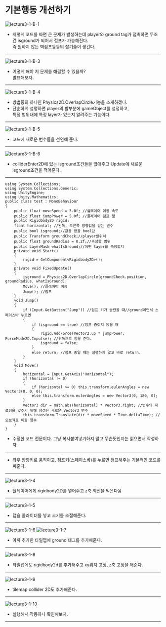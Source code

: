 기본행동 개선하기  
=======================
![lecture3-1-B-1](https://github.com/isp829/HU/blob/master/images/lecture3/3-1-B/3-1-B-1.PNG)
* 저렇게 코드를 짜면 큰 문제가 발생하는데 player와 ground tag가 접촉하면 무조건 isground가 되어서 점프가 가능해진다.  
즉 원하지 않는 벽점프등등의 잡기술이 생긴다.  
--------------------------
![lecture3-1-B-3](https://github.com/isp829/HU/blob/master/images/lecture3/3-1-B/3-1-B-3.jpg)  
* 어떻게 해야 저 문제를 해결할 수 있을까?  
발표해보자.  
 ---------------------------------  
![lecture3-1-B-4](https://github.com/isp829/HU/blob/master/images/lecture3/3-1-B/3-1-B-4.png)  
* 방법중의 하나인 Physics2D.OverlapCircle기능을 소개하겠다.  
* 단순하게 설명하면 player의 발부분에 gameObject를 설정하고,  
특정 범위내에 특정 layer가 있는지 알려주는 기능이다.    
 ---------------------------------  
 ![lecture3-1-B-5](https://github.com/isp829/HU/blob/master/images/lecture3/3-1-B/3-1-B-5.PNG)  
* 코드에 새로운 변수들을 선언해 준다.  
 ---------------------------------  
 ![lecture3-1-B-6](https://github.com/isp829/HU/blob/master/images/lecture3/3-1-B/3-1-B-6.PNG)  
* colliderEnter2D에 있는 isground조건들을 없애주고 Update에 새로운 isground조건을 적어준다.  
 ---------------------------------  
```
using System.Collections;
using System.Collections.Generic;
using UnityEngine;
using Unity.Mathematics;
public class test : MonoBehaviour
{
    public float moveSpeed = 5.0f; //플레이어 이동 속도
    public float jumpPower = 5.0f; //플레이어 점프 힘
    public Rigidbody2D rigid;
    float horizontal; //왼쪽, 오른쪽 방향값을 받는 변수
    public bool isground;//값을 받을 bool값
    public Transform groundCheck;//player발위치
    public float groundRadius = 0.2f;//측정할 범위
    public LayerMask whatIsGround;//어떤 layer를 측정할지
    private void Start()
    {
        rigid = GetComponent<Rigidbody2D>();
    }
    private void FixedUpdate()
    {
        isground = Physics2D.OverlapCircle(groundCheck.position, groundRadius, whatIsGround);
        Move(); //플레이어 이동
        Jump(); //점프   
    }
    void Jump()
    {
        if (Input.GetButton("Jump")) //점프 키가 눌렸을 때//ground이면서 스페이스바 누르면 
        {
            if (isground == true) //점프 중이지 않을 때
            {
                rigid.AddForce(Vector2.up * jumpPower, ForceMode2D.Impulse); //위쪽으로 힘을 준다.
                isground = false;
            }
            else return; //점프 중일 때는 실행하지 않고 바로 return.
        }
    }
    void Move()
    {
        horizontal = Input.GetAxis("Horizontal");
        if (horizontal != 0)
        {
            if (horizontal >= 0) this.transform.eulerAngles = new Vector3(0, 0, 0);
            else this.transform.eulerAngles = new Vector3(0, 180, 0);
        }
        Vector3 dir = math.abs(horizontal) * Vector3.right; //변수의 자료형을 맞추기 위해 생성한 새로운 Vector3 변수
        this.transform.Translate(dir * moveSpeed * Time.deltaTime); //오브젝트 이동 함수
    }
}

```
* 수정한 코드 전문이다. 그냥 복사붙여넣기하지 말고 무슨뜻인지는 읽으면서 작성하자.  
----------------------------------  
* 좌우 방향키로 움직이고, 점프키(스페이스바)를 누르면 점프해주는 기본적인 코드를 짜준다.
 ---------------------------------  
![lecture3-1-4](https://github.com/isp829/HU/blob/master/images/lecture3/3-1-4.png)  
* 플레이어에게 rigidbody2D를 넣어주고 z축 회전을 막은다음  
 ---------------------------------  
![lecture3-1-5](https://github.com/isp829/HU/blob/master/images/lecture3/3-1-5.png)  
* 캡슐 콜라이더를 넣고 크기를 조절해준다.  
 ---------------------------------  
![lecture3-1-6](https://github.com/isp829/HU/blob/master/images/lecture3/3-1-6.png)
![lecture3-1-7](https://github.com/isp829/HU/blob/master/images/lecture3/3-1-7.PNG)  
* 아까 추가한 타일맵에 ground 태그를 추가해준다.    
 ---------------------------------  
    
![lecture3-1-8](https://github.com/isp829/HU/blob/master/images/lecture3/3-1-8.png)  
* 타일맵에도 rigidbody2d를 추가해주고 xy위치 고정, z축 고정을 해준다.   
 ---------------------------------  
 ![lecture3-1-9](https://github.com/isp829/HU/blob/master/images/lecture3/3-1-9.PNG)  
* tilemap collider 2D도 추가해준다.     
 ---------------------------------  
 ![lecture3-1-10](https://github.com/isp829/HU/blob/master/images/lecture3/3-1-10.PNG)  
* 실행해서 작동하나 확인해보자.    
 ---------------------------------  
        
    
